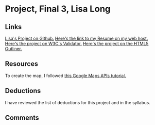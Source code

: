 # Project, Final 3, Lisa Long

## Links
[Lisa's Project on Github.]()
[Here's the link to my Resume on my web host.]()
[Here's the project on W3C's Validator.]()
[Here's the project on the HTML5 Outliner.]()

## Resources
To create the map, I followed [this Google Maps APIs tutorial.](https://developers.google.com/maps/documentation/javascript/adding-a-google-map)
[]()

## Deductions
I have reviewed the list of deductions for this project and in the syllabus.

## Comments
